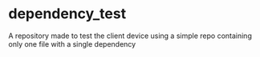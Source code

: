 # dependency_test
A repository made to test the client device using a simple repo containing only one file with a single dependency
